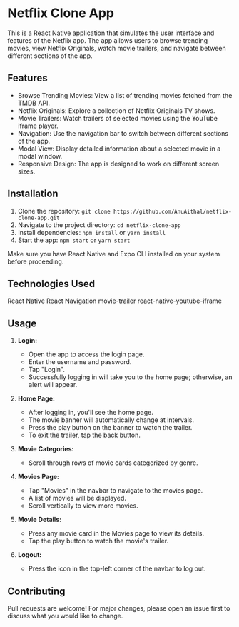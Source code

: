 # Netflix Clone App

This is a React Native application that simulates the user interface and features of the Netflix app. The app allows users to browse trending movies, view Netflix Originals, watch movie trailers, and navigate between different sections of the app.

## Features
- Browse Trending Movies: View a list of trending movies fetched from the TMDB API.
- Netflix Originals: Explore a collection of Netflix Originals TV shows.
- Movie Trailers: Watch trailers of selected movies using the YouTube iframe player.
- Navigation: Use the navigation bar to switch between different sections of the app.
- Modal View: Display detailed information about a selected movie in a modal window.
- Responsive Design: The app is designed to work on different screen sizes.

## Installation
1. Clone the repository: `git clone https://github.com/AnuAithal/netflix-clone-app.git`
2. Navigate to the project directory: `cd netflix-clone-app`
3. Install dependencies: `npm install` or `yarn install`
4. Start the app: `npm start` or `yarn start`

Make sure you have React Native and Expo CLI installed on your system before proceeding.

## Technologies Used
React Native
React Navigation
movie-trailer
react-native-youtube-iframe

## Usage
1. **Login:**
   - Open the app to access the login page.
   - Enter the username and password.
   - Tap "Login".
   - Successfully logging in will take you to the home page; otherwise, an alert will appear.

2. **Home Page:**
   - After logging in, you'll see the home page.
   - The movie banner will automatically change at intervals.
   - Press the play button on the banner to watch the trailer.
   - To exit the trailer, tap the back button.

3. **Movie Categories:**
   - Scroll through rows of movie cards categorized by genre.

4. **Movies Page:**
   - Tap "Movies" in the navbar to navigate to the movies page.
   - A list of movies will be displayed.
   - Scroll vertically to view more movies.

5. **Movie Details:**
   - Press any movie card in the Movies page to view its details.
   - Tap the play button to watch the movie's trailer.

6. **Logout:**
   - Press the icon in the top-left corner of the navbar to log out.

## Contributing
Pull requests are welcome! For major changes, please open an issue first to discuss what you would like to change.

